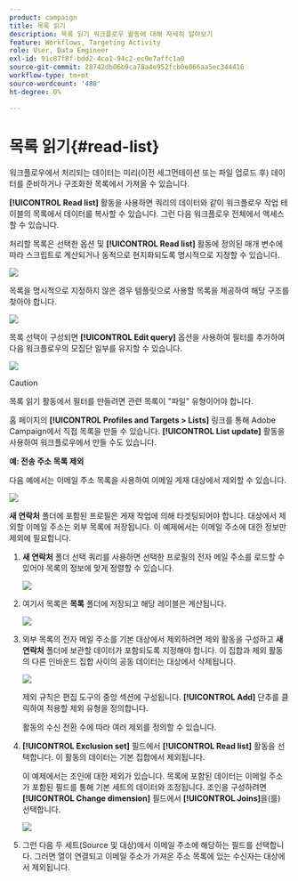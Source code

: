 ```yaml
---
product: campaign
title: 목록 읽기
description: 목록 읽기 워크플로우 활동에 대해 자세히 알아보기
feature: Workflows, Targeting Activity
role: User, Data Engineer
exl-id: 91c87f8f-bdd2-4ca1-94c2-ec9e7affc1a0
source-git-commit: 28742db06b9ca78a4e952fcb0e066aa5ec344416
workflow-type: tm+mt
source-wordcount: '488'
ht-degree: 0%

---
```


# 목록 읽기{#read-list}

워크플로우에서 처리되는 데이터는 미리(이전 세그먼테이션 또는 파일 업로드 후) 데이터를 준비하거나 구조화한 목록에서 가져올 수 있습니다.

**[!UICONTROL Read list]** 활동을 사용하면 쿼리의 데이터와 같이 워크플로우 작업 테이블의 목록에서 데이터를 복사할 수 있습니다. 그런 다음 워크플로우 전체에서 액세스할 수 있습니다.

처리할 목록은 선택한 옵션 및 **[!UICONTROL Read list]** 활동에 정의된 매개 변수에 따라 스크립트로 계산되거나 동적으로 현지화되도록 명시적으로 지정할 수 있습니다.

![](assets/list_edit_select_option_01.png)

목록을 명시적으로 지정하지 않은 경우 템플릿으로 사용할 목록을 제공하여 해당 구조를 찾아야 합니다.

![](assets/s_advuser_list_template_select.png)

목록 선택이 구성되면 **[!UICONTROL Edit query]** 옵션을 사용하여 필터를 추가하여 다음 워크플로우의 모집단 일부를 유지할 수 있습니다.

![](assets/wf_readlist_1.png)

>[!CAUTION]
>
>목록 읽기 활동에서 필터를 만들려면 관련 목록이 &quot;파일&quot; 유형이어야 합니다.

홈 페이지의 **[!UICONTROL Profiles and Targets > Lists]** 링크를 통해 Adobe Campaign에서 직접 목록을 만들 수 있습니다. **[!UICONTROL List update]** 활동을 사용하여 워크플로우에서 만들 수도 있습니다.

**예: 전송 주소 목록 제외**

다음 예에서는 이메일 주소 목록을 사용하여 이메일 게재 대상에서 제외할 수 있습니다.

![](assets/s_advuser_list_read_sample_1.png)

**새 연락처** 폴더에 포함된 프로필은 게재 작업에 의해 타겟팅되어야 합니다. 대상에서 제외할 이메일 주소는 외부 목록에 저장됩니다. 이 예제에서는 이메일 주소에 대한 정보만 제외에 필요합니다.

1. **새 연락처** 폴더 선택 쿼리를 사용하면 선택한 프로필의 전자 메일 주소를 로드할 수 있어야 목록의 정보에 맞게 정렬할 수 있습니다.

   ![](assets/s_advuser_list_read_sample_0.png)

1. 여기서 목록은 **목록** 폴더에 저장되고 해당 레이블은 계산됩니다.

   ![](assets/s_advuser_list_read_sample_2.png)

1. 외부 목록의 전자 메일 주소를 기본 대상에서 제외하려면 제외 활동을 구성하고 **새 연락처** 폴더에 보관할 데이터가 포함되도록 지정해야 합니다. 이 집합과 제외 활동의 다른 인바운드 집합 사이의 공동 데이터는 대상에서 삭제됩니다.

   ![](assets/s_advuser_list_read_sample_3.png)

   제외 규칙은 편집 도구의 중앙 섹션에 구성됩니다. **[!UICONTROL Add]** 단추를 클릭하여 적용할 제외 유형을 정의합니다.

   활동의 수신 전환 수에 따라 여러 제외를 정의할 수 있습니다.

1. **[!UICONTROL Exclusion set]** 필드에서 **[!UICONTROL Read list]** 활동을 선택합니다. 이 활동의 데이터는 기본 집합에서 제외됩니다.

   이 예제에서는 조인에 대한 제외가 있습니다. 목록에 포함된 데이터는 이메일 주소가 포함된 필드를 통해 기본 세트의 데이터와 조정됩니다. 조인을 구성하려면 **[!UICONTROL Change dimension]** 필드에서 **[!UICONTROL Joins]**&#x200B;을(를) 선택합니다.

   ![](assets/s_advuser_list_read_sample_4.png)

1. 그런 다음 두 세트(Source 및 대상)에서 이메일 주소에 해당하는 필드를 선택합니다. 그러면 열이 연결되고 이메일 주소가 가져온 주소 목록에 있는 수신자는 대상에서 제외됩니다.

